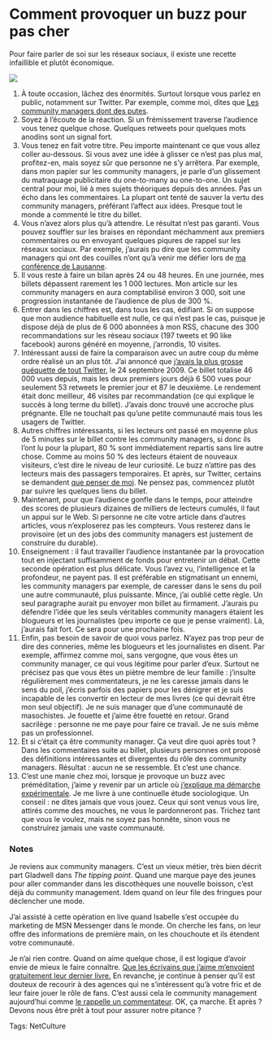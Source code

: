 # Comment provoquer un buzz pour pas cher

Pour faire parler de soi sur les réseaux sociaux, il existe une recette infaillible et plutôt économique.

![](https://tcrouzet.com/images_tc/2010/09/stat1.png)

1. À toute occasion, lâchez des énormités. Surtout lorsque vous parlez en public, notamment sur Twitter. Par exemple, comme moi, dites que [Les community managers dont des putes](/2010/09/16/les-community-managers-sont-des-putes/).
2. Soyez à l’écoute de la réaction. Si un frémissement traverse l’audience vous tenez quelque chose. Quelques retweets pour quelques mots anodins sont un signal fort.
3. Vous tenez en fait votre titre. Peu importe maintenant ce que vous allez coller au-dessous. Si vous avez une idée à glisser ce n’est pas plus mal, profitez-en, mais soyez sûr que personne ne s’y arrêtera. Par exemple, dans mon papier sur les community managers, je parle d’un glissement du matraquage publicitaire du one-to-many au one-to-one. Un sujet central pour moi, lié à mes sujets théoriques depuis des années. Pas un écho dans les commentaires. La plupart ont tenté de sauver la vertu des community managers, préférant l’affect aux idées. Presque tout le monde a commenté le titre du billet.
4. Vous n’avez alors plus qu’à attendre. Le résultat n’est pas garanti. Vous pouvez souffler sur les braises en répondant méchamment aux premiers commentaires ou en envoyant quelques piqures de rappel sur les réseaux sociaux. Par exemple, j’aurais pu dire que les community managers qui ont des couilles n’ont qu’à venir me défier lors de [ma conférence de Lausanne](http://www.rezonance.ch/rezo/classes/ft-first-tuesday/lausanne/20100923/one-community?page_num=0).
5. Il vous reste à faire un bilan après 24 ou 48 heures. En une journée, mes billets dépassent rarement les 1 000 lectures. Mon article sur les community managers en aura comptabilisé environ 3 000, soit une progression instantanée de l’audience de plus de 300 %.
6. Entrer dans les chiffres est, dans tous les cas, édifiant. Si on suppose que mon audience habituelle est nulle, ce qui n’est pas le cas, puisque je dispose déjà de plus de 6 000 abonnées à mon RSS, chacune des 300 recommandations sur les réseau sociaux (197 tweets et 90 like facebook) aurons généré en moyenne, j’arrondis, 10 visites.
7. Intéressant aussi de faire la comparaison avec un autre coup du même ordre réalisé un an plus tôt. J’ai annoncé que [j’avais la plus grosse quéquette de tout Twitter](/2009/09/24/qui-a-la-plus-grosse-quequette-sur-twitter/), le 24 septembre 2009. Ce billet totalise 46 000 vues depuis, mais les deux premiers jours déjà 6 500 vues pour seulement 53 retweets le premier jour et 87 le deuxième. Le rendement était donc meilleur, 46 visites par recommandation (ce qui explique le succès à long terme du billet). J’avais donc trouvé une accroche plus prégnante. Elle ne touchait pas qu’une petite communauté mais tous les usagers de Twitter.
8. Autres chiffres intéressants, si les lecteurs ont passé en moyenne plus de 5 minutes sur le billet contre les community managers, si donc ils l’ont lu pour la plupart, 80 % sont immédiatement repartis sans lire autre chose. Comme au moins 50 % des lecteurs étaient de nouveaux visiteurs, c’est dire le niveau de leur curiosité. Le buzz n’attire pas des lecteurs mais des passagers temporaires. Et après, sur Twitter, certains se demandent [que penser de moi](http://twitter.com/Galliane/status/24737062284). Ne pensez pas, commencez plutôt par suivre les quelques liens du billet.
9. Maintenant, pour que l’audience gonfle dans le temps, pour atteindre des scores de plusieurs dizaines de milliers de lecteurs cumulés, il faut un appui sur le Web. Si personne ne cite votre article dans d’autres articles, vous n’exploserez pas les compteurs. Vous resterez dans le provisoire (et un des jobs des community managers est justement de construire du durable).
10. Enseignement : il faut travailler l’audience instantanée par la provocation tout en injectant suffisamment de fonds pour entretenir un débat. Cette seconde opération est plus délicate. Vous l’avez vu, l’intelligence et la profondeur, ne payent pas. Il est préférable en stigmatisant un ennemi, les community managers par exemple, de caresser dans le sens du poil une autre communauté, plus puissante. Mince, j’ai oublié cette règle. Un seul paragraphe aurait pu envoyer mon billet au firmament. J’aurais pu défendre l’idée que les seuls véritables community managers étaient les blogueurs et les journalistes (peu importe ce que je pense vraiment). Là, j’aurais fait fort. Ce sera pour une prochaine fois.
11. Enfin, pas besoin de savoir de quoi vous parlez. N’ayez pas trop peur de dire des conneries, même les blogueurs et les journalistes en disent. Par exemple, affirmez comme moi, sans vergogne, que vous êtes un community manager, ce qui vous légitime pour parler d’eux. Surtout ne précisez pas que vous êtes un piètre membre de leur famille : j’insulte régulièrement mes commentateurs, je ne les caresse jamais dans le sens du poil, j’écris parfois des papiers pour les dénigrer et je suis incapable de les convertir en lecteur de mes livres (ce qui devrait être mon seul objectif). Je ne suis manager que d’une communauté de masochistes. Je fouette et j’aime être fouetté en retour. Grand sacrilège : personne ne me paye pour faire ce travail. Je ne suis même pas un professionnel.
12. Et si c’était ça être community manager. Ça veut dire quoi après tout ? Dans les commentaires suite au billet, plusieurs personnes ont proposé des définitions intéressantes et divergentes du rôle des community managers. Résultat : aucun ne se ressemble. Et c’est une chance.
13. C’est une manie chez moi, lorsque je provoque un buzz avec préméditation, j’aime y revenir par un article où [j’explique ma démarche expérimentale](/2010/01/01/etat-spolie-les-blogueurs-le-remake/). Je me livre à une continuelle étude sociologique. Un conseil : ne dites jamais que vous jouez. Ceux qui sont venus vous lire, attirés comme des mouches, ne vous le pardonneront pas. Trichez tant que vous le voulez, mais ne soyez pas honnête, sinon vous ne construirez jamais une vaste communauté.

### Notes

Je reviens aux community managers. C’est un vieux métier, très bien décrit part Gladwell dans *The tipping point*. Quand une marque paye des jeunes pour aller commander dans les discothèques une nouvelle boisson, c’est déjà du community management. Idem quand on leur file des fringues pour déclencher une mode.

J’ai assisté à cette opération en live quand Isabelle s’est occupée du marketing de MSN Messenger dans le monde. On cherche les fans, on leur offre des informations de première main, on les chouchoute et ils étendent votre communauté.

Je n’ai rien contre. Quand on aime quelque chose, il est logique d’avoir envie de mieux le faire connaître. [Que les écrivains que j’aime m’envoient gratuitement leur dernier livre.](/2010/09/09/interview-la-bd-cooperative/) En revanche, je continue à penser qu’il est douteux de recourir à des agences qui ne s’intéressent qu’à votre fric et de leur faire jouer le rôle de fans. C’est aussi cela le community management aujourd’hui comme [le rappelle un commentateur](/2010/09/16/les-community-managers-sont-des-putes/#comment-81376). OK, ça marche. Et après ? Devons nous être prêt à tout pour assurer notre pitance ?

Tags: NetCulture